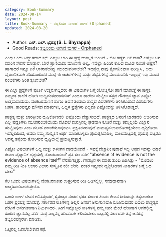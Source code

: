 ```yaml
---
category: Book-Summary
date: 2024-08-14
layout: post
title: Book-Summary - ತಬ್ಬಲಿಯು ನೀನಾದೆ ಮಗನೆ (Orphaned)
updated: 2024-08-20
---
```


- Author: **ಎಸ್. ಎಲ್. ಭೈರಪ್ಪ (S. L. Bhyrappa)**
- Good Reads: [ತಬ್ಬಲಿಯು ನೀನಾದೆ ಮಗನೆ - Orphaned](https://www.goodreads.com/book/show/13420326-tabbaliyu-neenaade-magane)

ಎಂಥ ಒಂದು ಅದ್ಬುತವಾದ ಕಥೆ. ಎಷ್ಟೋ ಬಾರಿ ಈ ಪ್ರಶ್ನೆ ಮನಸ್ಸಿಗೆ ಬಂದಿದೆ - ಗೋ ಹತ್ಯೆನ ಏಕೆ ಪಾಪ? ಎಷ್ಟೋ ಜನ ಮಾಂಸ ಸೇವನೆ ಮಾಡ್ತಾರೆ. ಬೇರೆ ಪ್ರಾಣಿಯದು ಮಾಂಸನೇ ಅಲ್ವ. ಇವೆಲ್ಲಾ ಹಿಂದಿನ ಕಾಲದ ಮೂಡ ನಂಬಿಕೆ ಅಷ್ಟೆನ? ಹಾಗಾದರೆ ಇನ್ನೂ ಏಕೆ ಆಚರಣೆಯನ್ನು ಮುಂದುವರಿಸಬೇಕು? ಇದನ್ನೆಲ್ಲ ನಾವು ವೈಙಾನಿಕವಾಗಿ ಪರೀಕ್ಷಿಸಿ , ಅದು ವೈಙಾನಿಕವಾಗಿ ಸರಿಹೊಂದಿದರೆ ಮಾತ್ರ ಈ ಆಚರಣೆಗಳನ್ನ ಮತ್ತು ಪದ್ದತಿಗಳನ್ನ ಮುಂದುವರಿಸಿ ಇಲ್ಲಂದ್ರೆ ಇವು ಮೂಡ ನಂಬಿಕೆಗಳು ಅಂತ ತ್ಯಜಿಸಬೇಕೆ? 

ಈ ಎಲ್ಲಾ ಪ್ರಶ್ನೆಗಳಿಗೆ ಪೂತಿ೯ ಉತ್ತರಸಿಗದ್ದಿದರು ಈ ವಿಷಯಗಳ ಬಗ್ಗೆ ಯೋಚ್ಚಿಸೋ ಹಾಗೆ ಮಾಡುತ್ತೆ ಈ ಪುಸ್ತಕ. ನಮ್ಮಂತ ಶಾಲೆಗೆ ಹೋಗಿ ಬುದ್ದಿವಂತವರಾದವರಿಗೆ ಎಂದೂ ಶಾಲೆಯ ಮೆಟ್ಟಿಲು ಹತ್ತದ ಗೌಡಜ್ಜನ ಜ್ಞಾನ ಎಷ್ಟೋ ಉತ್ತಮವಾದುದು. ವೆಂಕಟರಮಣನ ಹಾಗೂ ಅವನ ತಂದೆಯ ಶಾಸ್ತ್ರದ ವಿವರಣೆಗಳು ತಿಳಿಸಿಕೊಡುವ ವಿಷಯಗಳು ಬಹಳ. ತಾಯವ್ವನ ಮೌನದ ಮಾತುಗಳು, ಹಿಲ್ಡಳ ಪ್ರಶ್ನೆಗಳು ಎಲ್ಲವೂ ಎಷ್ಟೊಂದನ್ನು ತಿಳಿಸಿಕೊಡುತ್ತದೆ. 

ಪಾಶ್ಚತ್ಯ ಮತ್ತು ಭಾರತ್ತೀಯ ದೃಷ್ಟಿಕೋಣದಲ್ಲಿ ಎಷ್ಟೊಂದು ವೆತ್ಯಾಸಯಿದೆ. ಪಾಶ್ಚತ್ಯದ ಜನರಿಗೆ ಭಾರತದಲ್ಲಿ ಆಚರಿಸುವ ಎಲ್ಲ ಪದ್ದತಿಗಳು ಮೂಡನಂಬಿಕೆಯೆಂದು ಮೊದಲೆ ಮನಸ್ಸಿನಲ್ಲಿ ಘಡವಾಗಿ ಕೂತಿದೆ ಮತ್ತು ತಮ್ಮಲ್ಲಿಯೆ ವಿಜ್ಞಾನ ಹುಟ್ಟಿರಿವುದು ಎಂಬ ಮೂಡ ನಂಬಿಕೆಯೂವುಂಟು. ಪ್ರಕೃತಿಯಿರುವುದೆ ಮನುಷ್ಯನ ಉಪಯೋಗಕ್ಕೆಯೆಂಬ ದೃಶ್ಠಿಕೋಣ. ಇವೆಲ್ಲದಿರಿಂದ, ಅವರು ನಮ್ಮ ಸಂಸ್ಕೃತಿನ ಅಥ೯ ಮಾಡಿಕೊಳ್ಳಲು ಪ್ರಯತ್ನಸಿವುದಿಲ್ಲ, ಮೇಲಮಟ್ಟದಲ್ಲಿ ಪ್ರಯತ್ನ ಪಟ್ಟರೂ ಅದನ್ನ ತಪ್ಪೆಂದು ತೋರಿಸುವ ದೃಷ್ಟಿಯಲ್ಲೆ ಪ್ರಯತ್ನಿಸುತ್ತಾರೆ. 

ಎಷ್ಟೋ ವಿಷಯಗಳಿಗೆ ಹಿಲ್ಡ ಮತ್ತು ಕಾಳಿಂಗನ ವಾದಯೆಂದರೆ - ಇವಕ್ಕೆ ವೆಜ್ಞಾನಿಕ ಪುರಾವೆ ಇಲ್ಲ ಅಥವ ಇದನ್ನು ಯಾಕೆ ಕೇವಲ ವೈಜ್ಞಾನಿಕ ದೃಶ್ಠಯಲ್ಲಿ ನೋಡಬಾರದು? ಪ್ರತಿ ಸಲ ನನಗೆ "absence of evidence is not the evidence of absence itself" ನೆನಪಾಗತ್ತಿತ್ತು. 
ಗೌಡಜ್ಜನ ಈ ಮಾತು ತುಂಬ ಹಿಡಿಸಿತ್ತು - "ಮೊದಲು ನಮ್ಮ ರೀತಿ ನೀತಿ ಆಚಾರ ವಿಚಾರ ಸಂಸ್ಕೃತಿನ ಕಲೀ ಬೇಕು. ನಂತರ ಇನ್ನಂದು ದೃಶ್ಠಿಕೋಣದ ವಿಚಾರಗಳ ಬಗ್ಗೆ ಓದ ಬೇಕು"

ಕೆಲ ಒಂದು ವಿಷಯಗಳಲ್ಲಿ ವೆಂಕಟರಮಣನ ಉತ್ತರಿಸುವ ರೀತಿ ಹಿಡಿಸಲ್ಲಿಲ್ಲ. ಸಮಾಧಾನವಾಗಿ ಉತ್ತರಿಸಬೊಹುದಿತ್ತೇನೊ. 

ಒಂದು ಬಲಳ ಬೇಸರ ಅನಿಸಿತ್ತಂದರೆ, ಸ್ವತಂತ್ರದ ನಂತರ ಭರತ ಸಕಾ೯ರ ಹಿಂದು ಜೀವನ ರೀತಿಯನ್ನು ಕಿತ್ತುಹಾಕಲು ಬಹಳ ಪ್ರಯತ್ನ ಮಾಡುತ್ತೆ. ಸಕಾ೯ರದ ನೀತಿಗಳನ್ನ ಅಲ್ಲಿನ ಜನರಿಗೆ ಅನುಗುಣವಾಗಿ ರೂಪಿಸುವುದರ ಬದಲು ಪಾಶ್ಚತ್ಯರ ನೆರವಿಗೆ ಅನುಗುಣವಾಗಿ ನಿಮಿ೯ಸಿದರು. ಹೀಗೆ ಇನ್ನೊಬ್ಬರ ರೀತಿಗಳನ್ನ ನಮ್ಮ ಜನರ ಮೇಲೆ ಹೇರಿದಾಗ ಅವರಲ್ಲಿದ್ದ ಹಿಂದಿನ ಜ್ಞಾನವೆಲ್ಲ ವೆತ೯ ಮತ್ತೆ ಎಲ್ಲವನ್ನ ಹೊಸದಾಗಿ ಕಲಿಯಬೇಕು.  ಒಟ್ಟನಲ್ಲಿ ಸಕಾ೯ರವೇ ತನ್ನ ಜನರನ್ನ ತಬ್ಬಲಿಯನ್ನರಾಗಿ ಮಾಡಿತು.

ಒಟ್ಟಿನಲ್ಲಿ ಓದಲೇಬೇಕಾದ ಕಥೆ.